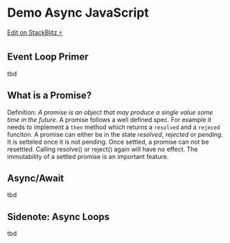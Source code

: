 # Demo Async JavaScript

[Edit on StackBlitz ⚡️](https://stackblitz.com/edit/demo-async-javascript)

## Event Loop Primer

tbd

## What is a Promise?

Definition: *A promise is an object that may produce a single value some time in the future*. A promise follows a well defined spec. For example it needs to implement a `then` method which returns a `resolved` and a `rejeced` funciton. A promise can either be in the state *resolved*, *rejected* or *pending*. It is setteled once it is not pending. Once settled, a promise can not be resettled. Calling resolve() or reject() again will have no effect. The immutability of a settled promise is an important feature.

## Async/Await

tbd

## Sidenote: Async Loops

tbd
